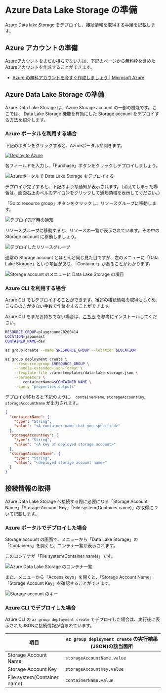 # Azure Data Lake Storage の準備

Azure Data lake Storage をデプロイし、接続情報を取得する手順を記載します。

## Azure アカウントの準備

Azureアカウントをまだお持ちでない方は、下記のページから無料枠を含めたAzureアカウントを作成することができます。

- [Azure の無料アカウントを今すぐ作成しましょう | Microsoft Azure](https://azure.microsoft.com/ja-jp/free/)

## Azure Data Lake Storage の準備

Azure Data Lake Storage は、Azure Storage account の一部の機能です。ここでは、 Data Lake Storage 機能を有効にした Storage account をデプロイする方法を紹介します。

### Azure ポータルを利用する場合

下記のボタンをクリックすると、Azureポータルが開きます。

[![Deploy to Azure](https://aka.ms/deploytoazurebutton)](https://portal.azure.com/#create/Microsoft.Template/uri/https%3A%2F%2Fraw.githubusercontent.com%2Fdzeyelid%2Fnode-red-example-monitor-server-log%2Fmaster%2Farm-templates%2Fdata-lake-storage.json)

各フィールドを入力し、「Purchase」ボタンをクリックしデプロイしましょう。

![Azureポータルで Data Lake Storage をデプロイする](./images/deploy-azure-data-lake-storage_ui.png)

デプロイが完了すると、下記のような通知が表示されます。（消えてしまった場合は、画面右上のベルのアイコンをクリックして通知領域を表示してください。）

「Go to resource group」ボタンをクリックし、リソースグループに移動します。

![デプロイ完了時の通知](./images/deploy-azure-data-lake-storage_notify-deployed.png)

リソースグループに移動すると、リソースの一覧が表示されています。その中の Storage account に移動しましょう。

![デプロイしたリソースグループ](./images/deploy-azure-data-lake-storage_resource-group.png)

通常の Storage account とほとんど同じ見た目ですが、左のメニューに「Data Lake Storage」という項目があり、「Container」があることがわかります。

![Storage account のメニューに Data Lake Storage の項目](./images/deploy-azure-data-lake-storage_storage-account.png)

### Azure CLI を利用する場合

Azure CLI でもデプロイすることができます。後述の接続情報の取得もふくめ、こちらの方が少ない手数で作業をすることができます。

Azure CLI をまだお持ちでない場合は、[こちら](https://docs.microsoft.com/ja-jp/cli/azure/install-azure-cli?view=azure-cli-latest) を参考にインストールしてください。

```bash
RESOURCE_GROUP=playground20200414
LOCATION=japaneast
CONTAINER_NAME=dev

az group create --name $RESOURCE_GROUP --location $LOCATION

az group deployment create \
    --resource-group $RESOURCE_GROUP \
    --handle-extended-json-format \
    --template-file ./arm-templates/data-lake-storage.json \
    --parameters \
        containerName=$CONTAINER_NAME \
    --query "properties.outputs"
```

デプロイが終わると下記のように、 `containerName`, `storageAccountKey`, `storageAccountName` が出力されます。

```json
{
  "containerName": {
    "type": "String",
    "value": "<A container name that you specified>"
  },
  "storageAccountKey": {
    "type": "String",
    "value": "<A key of deployed storage account>"
  },
  "storageAccountName": {
    "type": "String",
    "value": "<deployed storage account name>"
  }
}
```

## 接続情報の取得

Azure Data Lake Storage へ接続する際に必要になる「Storage Account Name」「Storage Account Key」「File system(Container name)」の取得について記載します。

### Azure ポータルでデプロイした場合

Storage account の画面で、メニューから「Data Lake Storage」の「Containers」を開くと、コンテナ一覧が表示されます。

このコンテナが「File system(Container name)」です。

![Azure Data Lake Storage のコンテナ一覧](./images/deploy-azure-data-lake-storage_containers.png)

また、メニューから「Access keys」を開くと、「Storage Account Name」「Storage Account Key」を確認することができます。

![Storage account のキー](./images/deploy-azure-data-lake-storage_keys.png)

### Azure CLI でデプロイした場合

Azure CLI の `az group deployment create` でデプロイした場合は、実行後に表示されたJSONに接続情報が含まれています。

| 項目 | `az group deployment create` の実行結果(JSON)の該当箇所 |
|----|----|
| Storage Account Name | `storageAccountName.value` |
| Storage Account Key | `storageAccountKey.value` |
| File system(Container name) | `containerName.value` |